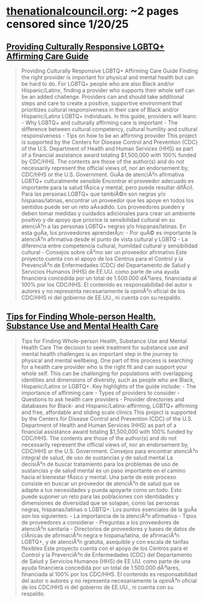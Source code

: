 



# [thenationalcouncil.org](thenationalcouncil.org): ~2 pages censored since 1/20/25

## [Providing Culturally Responsive LGBTQ+ Affirming Care Guide](https://www.thenationalcouncil.org/resources/provider-support-lgbtq/)


> Providing Culturally Responsive LGBTQ+ Affirming Care Guide Finding the right provider is important for physical and mental health but can be hard to do. For LGBTQ+ people who are also Black and/or Hispanic/Latinx, finding a provider who supports their whole self can be an added challenge. Providers can and should take additional steps and care to create a positive, supportive environment that prioritizes cultural responsiveness in their care of Black and/or Hispanic/Latinx LGBTQ+ individuals. In this guide, providers will learn: - Why LGBTQ+ and culturally affirming care is important - The difference between cultural competency, cultural humility and cultural responsiveness - Tips on how to be an affirming provider This project is supported by the Centers for Disease Control and Prevention (CDC) of the U.S. Department of Health and Human Services (HHS) as part of a financial assistance award totaling $1,500,000 with 100% funded by CDC/HHS. The contents are those of the author(s) and do not necessarily represent the official views of, nor an endorsement by, CDC/HHS or the U.S. Government. GuÃa de atenciÃ³n afirmativa LGBTQ+ culturalmente sensible Encontrar el proveedor adecuado es importante para la salud fÃsica y mental, pero puede resultar difÃcil. Para las personas LGBTQ+ que tambiÃ©n son negras y/o hispanas/latinas, encontrar un proveedor que les apoye en todos los sentidos puede ser un reto aÃ±adido. Los proveedores pueden y deben tomar medidas y cuidados adicionales para crear un ambiente positivo y de apoyo que priorice la sensibilidad cultural en su atenciÃ³n a las personas LGBTQ+ negras y/o hispanas/latinas. En esta guÃa, los proveedores aprenderÃ¡n: - Por quÃ© es importante la atenciÃ³n afirmativa desde el punto de vista cultural y LGBTQ - La diferencia entre competencia cultural, humildad cultural y sensibilidad cultural - Consejos sobre cÃ³mo ser un proveedor afirmativo Este proyecto cuenta con el apoyo de los Centros para el Control y la PrevenciÃ³n de Enfermedades (CDC) del Departamento de Salud y Servicios Humanos (HHS) de EE.UU. como parte de una ayuda financiera concedida por un total de 1.500.000 dÃ³lares, financiada al 100% por los CDC/HHS. El contenido es responsabilidad del autor o autores y no representa necesariamente la opiniÃ³n oficial de los CDC/HHS ni del gobierno de EE.UU., ni cuenta con su respaldo.
## [Tips for Finding Whole-person Health, Substance Use and Mental Health Care](https://www.thenationalcouncil.org/resources/tips-for-finding-whole-person-care/)


> Tips for Finding Whole-person Health, Substance Use and Mental Health Care The decision to seek treatment for substance use and mental health challenges is an important step in the journey to physical and mental wellbeing. One part of this process is searching for a health care provider who is the right fit and can support your whole self. This can be challenging for populations with overlapping identities and dimensions of diversity, such as people who are Black, Hispanic/Latinx or LGBTQ+. Key highlights of the guide include: - The importance of affirming care - Types of providers to consider - Questions to ask health care providers - Provider directories and databases for Black- and Hispanic/Latinx-affirming, LGBTQ+ affirming and free, affordable and sliding scale clinics This project is supported by the Centers for Disease Control and Prevention (CDC) of the U.S. Department of Health and Human Services (HHS) as part of a financial assistance award totaling $1,500,000 with 100% funded by CDC/HHS. The contents are those of the author(s) and do not necessarily represent the official views of, nor an endorsement by, CDC/HHS or the U.S. Government. Consejos para encontrar atenciÃ³n integral de salud, de uso de sustancias y de salud mental La decisiÃ³n de buscar tratamiento para los problemas de uso de sustancias y de salud mental es un paso importante en el camino hacia el bienestar fÃsico y mental. Una parte de este proceso consiste en buscar un proveedor de atenciÃ³n de salud que se adapte a tus necesidades y pueda apoyarte como un todo. Esto puede suponer un reto para las poblaciones con identidades y dimensiones de diversidad que se solapan, como las personas negras, hispanas/latinas o LGBTQ+. Los puntos esenciales de la guÃa son los siguientes: - La importancia de la atenciÃ³n afirmativa - Tipos de proveedores a considerar - Preguntas a los proveedores de atenciÃ³n sanitaria - Directorios de proveedores y bases de datos de clÃnicas de afirmaciÃ³n negra e hispana/latina, de afirmaciÃ³n LGBTQ+, y de atenciÃ³n gratuita, asequible y con escala de tarifas flexibles Este proyecto cuenta con el apoyo de los Centros para el Control y la PrevenciÃ³n de Enfermedades (CDC) del Departamento de Salud y Servicios Humanos (HHS) de EE.UU. como parte de una ayuda financiera concedida por un total de 1.500.000 dÃ³lares, financiada al 100% por los CDC/HHS. El contenido es responsabilidad del autor o autores y no representa necesariamente la opiniÃ³n oficial de los CDC/HHS ni del gobierno de EE.UU., ni cuenta con su respaldo.